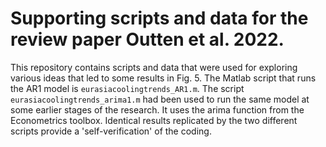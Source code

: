 # Supporting scripts and data for the review paper Outten et al. 2022.

This repository contains scripts and data that were used for exploring various ideas that led to some results in Fig. 5. The Matlab script that runs the AR1 model is `eurasiacoolingtrends_AR1.m`. The script `eurasiacoolingtrends_arima1.m` had been used to run the same model at some earlier stages of the research. It uses the arima function from the Econometrics toolbox. Identical results replicated by the two different scripts provide a 'self-verification' of the coding. 

